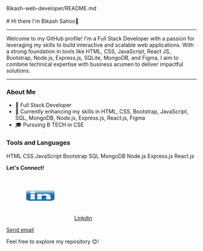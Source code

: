 <html>
<head>
  Bikash-web-developer/README.md<br>
</head>
<body>
  <br>
  # Hi there I'm Bikash Sahoo👋
  <hr>

Welcome to my GitHub profile! I'm a Full Stack Developer with a passion for leveraging my skills to build interactive and scalable web applications. With a strong foundation in tools like HTML, CSS, JavaScript, React JS, Bootstrap, Node.js, Express.js, SQLite, MongoDB, and Figma, I aim to combine technical expertise with business acumen to deliver impactful solutions.

<hr>

### About Me

<ul>
  <li>💼 Full Stack Developer </li>
  <li>🌱 Currently enhancing my skills in HTML, CSS, Bootstrap, JavaScript, SQL, MongoDB, Node.js, Express.js, React.js, Figma </li>
  <li>🎓 Pursuing B TECH in CSE</li>
</ul>


### Tools and Languages

HTML CSS JavaScript Bootstrap SQL MongoDB Node.js Express.js React.js 

<b>Let's Connect!</b> <br>
    <a href="https://www.linkedin.com/in/bikash-sahoo-778400275/" >
    <img src="LinkedIn_PNG8.png" alt="linkdin" style="width:80px;height:30px;padding:50px;border-radius:60px;">Linkdin
    </a>
   
<a href="mailto:bsau6629@gmail.com">Send email</a>

Feel free to explore my repository 😊!
</body>
  
</html>


